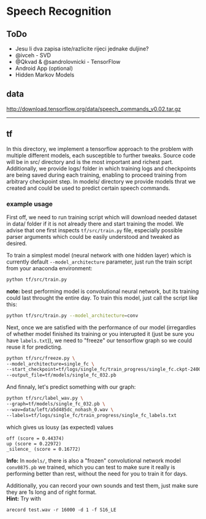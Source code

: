 # Speech Recognition

## ToDo

- Jesu li dva zapisa iste/razlicite rijeci jednake duljine?
- @ivceh - SVD
- @Qkvad & @sandrolovnicki - TensorFlow
- Android App (optional)
- Hidden Markov Models

## data

http://download.tensorflow.org/data/speech_commands_v0.02.tar.gz

---

## tf

In this directory, we implement a tensorflow approach to the problem with multiple different models, each susceptible to further tweaks. Source code will be in src/ directory and is the most important and richest part. Additionally, we provide logs/ folder in which training logs and checkpoints are being saved during each training, enabling to proceed training from arbitrary checkpoint step. In models/ directory we provide models thrat we created and could be used to predict certain speech commands.

### example usage

First off, we need to run training script which will download needed dataset in data/ folder if it is not already there and start training the model. We advise that one first inspects `tf/src/train.py` file, especially possible parser arguments which could be easily understood and tweaked as desired.  

To train a simplest model (neural network with one hidden layer) which is currently default `--model_architecture` parameter, just run the train script from your anaconda environment:
```bash
python tf/src/train.py
```
**note:** best performing model is convolutional neural network, but its training could last throught the entire day. To train this model, just call the script like this:
```bash
python tf/src/train.py --model_architecture=conv
```  

Next, once we are satisfied with the performance of our model (irregardles of whether model finished its training or you interupted it (just be sure you have `labels.txt`)), we need to "freeze" our tensorflow graph so we could reuse it for predicting.
```bash
python tf/src/freeze.py \
--model_architecture=single_fc \
--start_checkpoint=tf/logs/single_fc/train_progress/single_fc.ckpt-2400 \
--output_file=tf/models/single_fc_032.pb
```  

And finnaly, let's predict something with our graph:
```bash
python tf/src/label_wav.py \
--graph=tf/models/single_fc_032.pb \
--wav=data/left/a5d485dc_nohash_0.wav \
--labels=tf/logs/single_fc/train_progress/single_fc_labels.txt
```  
which gives us lousy (as expected) values
```
off (score = 0.44374)
up (score = 0.22972)
_silence_ (score = 0.16772)
```  

**Info:** In `models/`, there is also a "frozen" convolutional network model `conv0875.pb` we trained, which you can test to make sure it really is performing better than rest, without the need for you to train it for days. 

Additionally, you can record your own sounds and test them, just make sure they are 1s long and of right format.  
**Hint:** Try with
```
arecord test.wav -r 16000 -d 1 -f S16_LE
```

